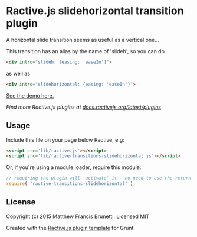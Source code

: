 # Ractive.js slidehorizontal transition plugin

A horizontal slide transition seems as useful as a vertical one...

This transition has an alias by the name of 'slideh', so you can do
``` html
<div intro="slideh: {easing: 'easeIn'}">
```
as well as
``` html
<div intro="slidehorizontal: {easing: 'easeIn'}">
```

[See the demo here.](http://zenflow.github.io/ractive-transitions-slidehorizontal/)

*Find more Ractive.js plugins at [docs.ractivejs.org/latest/plugins](http://docs.ractivejs.org/latest/plugins)*

## Usage

Include this file on your page below Ractive, e.g:

```html
<script src='lib/ractive.js'></script>
<script src='lib/ractive-transitions-slidehorizontal.js'></script>
```

Or, if you're using a module loader, require this module:

```js
// requiring the plugin will 'activate' it - no need to use the return value
require( 'ractive-transitions-slidehorizontal' );
```



## License

Copyright (c) 2015 Matthew Francis Brunetti. Licensed MIT

Created with the [Ractive.js plugin template](https://github.com/ractivejs/plugin-template) for Grunt.
